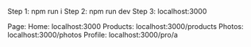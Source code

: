 Step 1: npm run i 
Step 2: npm run dev
Step 3: localhost:3000

Page:
  Home:       localhost:3000
  Products:   localhost:3000/products
  Photos:     localhost:3000/photos
  Profile:    localhost:3000/pro/a
